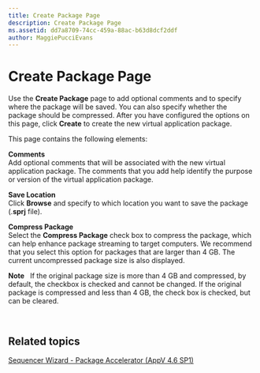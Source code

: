 ```yaml
---
title: Create Package Page
description: Create Package Page
ms.assetid: dd7a8709-74cc-459a-88ac-b63d8dcf2ddf
author: MaggiePucciEvans
---
```


# Create Package Page


Use the **Create Package** page to add optional comments and to specify where the package will be saved. You can also specify whether the package should be compressed. After you have configured the options on this page, click **Create** to create the new virtual application package.

This page contains the following elements:

<a href="" id="comments"></a>**Comments**  
Add optional comments that will be associated with the new virtual application package. The comments that you add help identify the purpose or version of the virtual application package.

<a href="" id="save-location"></a>**Save Location**  
Click **Browse** and specify to which location you want to save the package (.**sprj** file).

<a href="" id="compress-package"></a>**Compress Package**  
Select the **Compress Package** check box to compress the package, which can help enhance package streaming to target computers. We recommend that you select this option for packages that are larger than 4 GB. The current uncompressed package size is also displayed.

**Note**  
If the original package size is more than 4 GB and compressed, by default, the checkbox is checked and cannot be changed. If the original package is compressed and less than 4 GB, the check box is checked, but can be cleared.

 

## Related topics


[Sequencer Wizard - Package Accelerator (AppV 4.6 SP1)](sequencer-wizard---package-accelerator--appv-46-sp1-.md)

 

 





